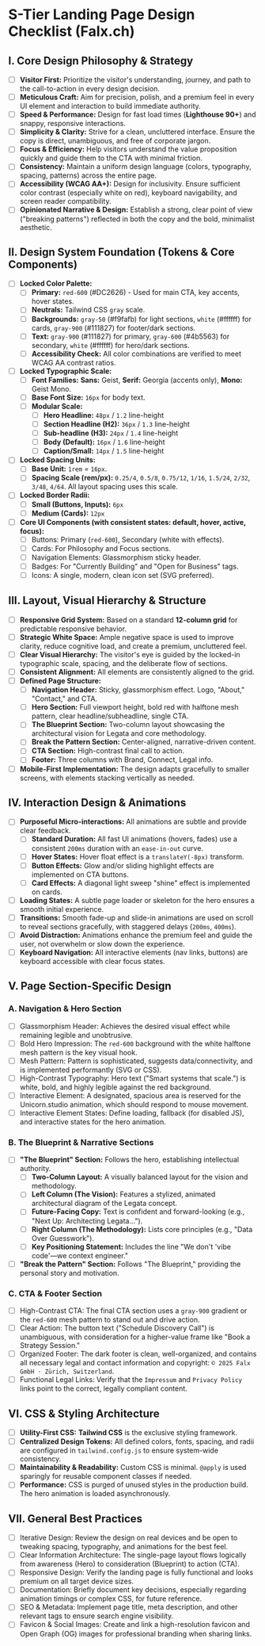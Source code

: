 # S-Tier Landing Page Design Checklist (Falx.ch)

## I. Core Design Philosophy & Strategy

* [ ] **Visitor First:** Prioritize the visitor's understanding, journey, and path to the call-to-action in every design decision.
* [ ] **Meticulous Craft:** Aim for precision, polish, and a premium feel in every UI element and interaction to build immediate authority.
* [ ] **Speed & Performance:** Design for fast load times (**Lighthouse 90+**) and snappy, responsive interactions.
* [ ] **Simplicity & Clarity:** Strive for a clean, uncluttered interface. Ensure the copy is direct, unambiguous, and free of corporate jargon.
* [ ] **Focus & Efficiency:** Help visitors understand the value proposition quickly and guide them to the CTA with minimal friction.
* [ ] **Consistency:** Maintain a uniform design language (colors, typography, spacing, patterns) across the entire page.
* [ ] **Accessibility (WCAG AA+):** Design for inclusivity. Ensure sufficient color contrast (especially white on red), keyboard navigability, and screen reader compatibility.
* [ ] **Opinionated Narrative & Design:** Establish a strong, clear point of view ("breaking patterns") reflected in both the copy and the bold, minimalist aesthetic.

## II. Design System Foundation (Tokens & Core Components)

* [ ] **Locked Color Palette:**
    * [ ] **Primary:** `red-600` (#DC2626) - Used for main CTA, key accents, hover states.
    * [ ] **Neutrals:** Tailwind CSS `gray` scale.
    * [ ] **Backgrounds:** `gray-50` (#f9fafb) for light sections, `white` (#ffffff) for cards, `gray-900` (#111827) for footer/dark sections.
    * [ ] **Text:** `gray-900` (#111827) for primary, `gray-600` (#4b5563) for secondary, `white` (#ffffff) for hero/dark sections.
    * [ ] **Accessibility Check:** All color combinations are verified to meet WCAG AA contrast ratios.
* [ ] **Locked Typographic Scale:**
    * [ ] **Font Families:** **Sans:** Geist, **Serif:** Georgia (accents only), **Mono:** Geist Mono.
    * [ ] **Base Font Size:** `16px` for body text.
    * [ ] **Modular Scale:**
        * [ ] **Hero Headline:** `48px` / `1.2` line-height
        * [ ] **Section Headline (H2):** `36px` / `1.3` line-height
        * [ ] **Sub-headline (H3):** `24px` / `1.4` line-height
        * [ ] **Body (Default):** `16px` / `1.6` line-height
        * [ ] **Caption/Small:** `14px` / `1.5` line-height
* [ ] **Locked Spacing Units:**
    * [ ] **Base Unit:** `1rem` = `16px`.
    * [ ] **Spacing Scale (rem/px):** `0.25/4`, `0.5/8`, `0.75/12`, `1/16`, `1.5/24`, `2/32`, `3/48`, `4/64`. All layout spacing uses this scale.
* [ ] **Locked Border Radii:**
    * [ ] **Small (Buttons, Inputs):** `6px`
    * [ ] **Medium (Cards):** `12px`
* [ ] **Core UI Components (with consistent states: default, hover, active, focus):**
    * [ ] Buttons: Primary (`red-600`), Secondary (white with effects).
    * [ ] Cards: For Philosophy and Focus sections.
    * [ ] Navigation Elements: Glassmorphism sticky header.
    * [ ] Badges: For "Currently Building" and "Open for Business" tags.
    * [ ] Icons: A single, modern, clean icon set (SVG preferred).

## III. Layout, Visual Hierarchy & Structure

* [ ] **Responsive Grid System:** Based on a standard **12-column grid** for predictable responsive behavior.
* [ ] **Strategic White Space:** Ample negative space is used to improve clarity, reduce cognitive load, and create a premium, uncluttered feel.
* [ ] **Clear Visual Hierarchy:** The visitor's eye is guided by the locked-in typographic scale, spacing, and the deliberate flow of sections.
* [ ] **Consistent Alignment:** All elements are consistently aligned to the grid.
* [ ] **Defined Page Structure:**
    * [ ] **Navigation Header:** Sticky, glassmorphism effect. Logo, "About," "Contact," and CTA.
    * [ ] **Hero Section:** Full viewport height, bold red with halftone mesh pattern, clear headline/subheadline, single CTA.
    * [ ] **The Blueprint Section:** Two-column layout showcasing the architectural vision for Legata and core methodology.
    * [ ] **Break the Pattern Section:** Center-aligned, narrative-driven content.
    * [ ] **CTA Section:** High-contrast final call to action.
    * [ ] **Footer:** Three columns with Brand, Connect, Legal info.
* [ ] **Mobile-First Implementation:** The design adapts gracefully to smaller screens, with elements stacking vertically as needed.

## IV. Interaction Design & Animations

* [ ] **Purposeful Micro-interactions:** All animations are subtle and provide clear feedback.
    * [ ] **Standard Duration:** All fast UI animations (hovers, fades) use a consistent `200ms` duration with an `ease-in-out` curve.
    * [ ] **Hover States:** Hover float effect is a `translateY(-8px)` transform.
    * [ ] **Button Effects:** Glow and/or sliding highlight effects are implemented on CTA buttons.
    * [ ] **Card Effects:** A diagonal light sweep "shine" effect is implemented on cards.
* [ ] **Loading States:** A subtle page loader or skeleton for the hero ensures a smooth initial experience.
* [ ] **Transitions:** Smooth fade-up and slide-in animations are used on scroll to reveal sections gracefully, with staggered delays (`200ms`, `400ms`).
* [ ] **Avoid Distraction:** Animations enhance the premium feel and guide the user, not overwhelm or slow down the experience.
* [ ] **Keyboard Navigation:** All interactive elements (nav links, buttons) are keyboard accessible with clear focus states.

## V. Page Section-Specific Design

### A. Navigation & Hero Section

* [ ] Glassmorphism Header: Achieves the desired visual effect while remaining legible and unobtrusive.
* [ ] Bold Hero Impression: The `red-600` background with the white halftone mesh pattern is the key visual hook.
* [ ] Mesh Pattern: Pattern is sophisticated, suggests data/connectivity, and is implemented performantly (SVG or CSS).
* [ ] High-Contrast Typography: Hero text ("Smart systems that scale.") is white, bold, and highly legible against the red background.
* [ ] Interactive Element: A designated, spacious area is reserved for the Unicorn.studio animation, which should respond to mouse movement.
* [ ] Interactive Element States: Define loading, fallback (for disabled JS), and interactive states for the hero animation.

### B. The Blueprint & Narrative Sections

* [ ] **"The Blueprint" Section:** Follows the hero, establishing intellectual authority.
    * [ ] **Two-Column Layout:** A visually balanced layout for the vision and methodology.
    * [ ] **Left Column (The Vision):** Features a stylized, animated architectural diagram of the Legata concept.
    * [ ] **Future-Facing Copy:** Text is confident and forward-looking (e.g., "Next Up: Architecting Legata...").
    * [ ] **Right Column (The Methodology):** Lists core principles (e.g., "Data Over Guesswork").
    * [ ] **Key Positioning Statement:** Includes the line "We don't 'vibe code'—we context engineer."
* [ ] **"Break the Pattern" Section:** Follows "The Blueprint," providing the personal story and motivation.

### C. CTA & Footer Section

* [ ] High-Contrast CTA: The final CTA section uses a `gray-900` gradient or the `red-600` mesh pattern to stand out and drive action.
* [ ] Clear Action: The button text ("Schedule Discovery Call") is unambiguous, with consideration for a higher-value frame like "Book a Strategy Session."
* [ ] Organized Footer: The dark footer is clean, well-organized, and contains all necessary legal and contact information and copyright: `© 2025 Falx GmbH · Zürich, Switzerland`.
* [ ] Functional Legal Links: Verify that the `Impressum` and `Privacy Policy` links point to the correct, legally compliant content.

## VI. CSS & Styling Architecture

* [ ] **Utility-First CSS:** **Tailwind CSS** is the exclusive styling framework.
* [ ] **Centralized Design Tokens:** All defined colors, fonts, spacing, and radii are configured in `tailwind.config.js` to ensure system-wide consistency.
* [ ] **Maintainability & Readability:** Custom CSS is minimal. `@apply` is used sparingly for reusable component classes if needed.
* [ ] **Performance:** CSS is purged of unused styles in the production build. The hero animation is loaded asynchronously.

## VII. General Best Practices

* [ ] Iterative Design: Review the design on real devices and be open to tweaking spacing, typography, and animations for the best feel.
* [ ] Clear Information Architecture: The single-page layout flows logically from awareness (Hero) to consideration (Blueprint) to action (CTA).
* [ ] Responsive Design: Verify the landing page is fully functional and looks premium on all target device sizes.
* [ ] Documentation: Briefly document key decisions, especially regarding animation timings or complex CSS, for future reference.
* [ ] SEO & Metadata: Implement page title, meta description, and other relevant tags to ensure search engine visibility.
* [ ] Favicon & Social Images: Create and link a high-resolution favicon and Open Graph (OG) images for professional branding when sharing links.